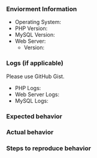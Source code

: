### Enviorment Information
  - Operating System:
  - PHP Version:
  - MySQL Version:
  - Web Server:
    - Version:
### Logs (if applicable)
Please use GitHub Gist.
  - PHP Logs:
  - Web Server Logs:
  - MySQL Logs:

### Expected behavior

### Actual behavior

### Steps to reproduce behavior
